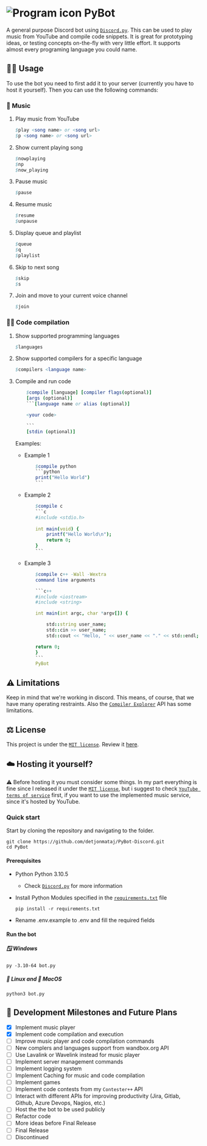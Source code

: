 # ![Program icon](assets/logo.ico) PyBot

A general purpose Discord bot using [`Discord.py`](https://github.com/Rapptz/discord.py). This can be used to play music from YouTube and compile code snippets. It is great for prototyping ideas, or testing concepts on-the-fly with very little effort. It supports almost every programing language you could name.

## 🧑‍🏫 Usage

To use the bot you need to first add it to your server (currently you have to host it yourself). Then you can use the following commands:

### 🎵 Music

1. Play music from YouTube

    ```nim
    $play <song name> or <song url>
    $p <song name> or <song url>
    ```

2. Show current playing song

    ```nim
    $nowplaying
    $np
    $now_playing
    ```

3. Pause music

    ```nim
    $pause
    ```

4. Resume music

    ```nim
    $resume
    $unpause
    ```

5. Display queue and playlist

    ```nim
    $queue
    $q
    $playlist
    ```

6. Skip to next song

    ```nim
    $skip
    $s
    ```

7. Join and move to your current voice channel

    ```nim
    $join
    ```

### 👨‍💻 Code compilation

 1. Show supported programming languages

    ```nim
    $languages
    ```

 2. Show supported compilers for a specific language

    ```nim
    $compilers <language name>
    ```

 3. Compile and run code

    ```nim
        $compile [language] [compiler flags(optional)]
        [args (optional)]
        ```[language name or alias (optional)]

        <your code>

        ```
        [stdin (optional)]
    ```

    Examples:

    - Example 1

        ```nim
            $compile python
            ```python
            print("Hello World")
            ```
        ```

    - Example 2

        ```nim
            $compile c
            ```c
            #include <stdio.h>
            
            int main(void) {
                printf("Hello World\n");
                return 0;
            }
            ```
        ```

    - Example 3

        ```nim
            $compile c++ -Wall -Wextra
            command line arguments

            ```c++
            #include <iostream>
            #include <string>

            int main(int argc, char *argv[]) {

                std::string user_name;
                std::cin >> user_name;
                std::cout << "Hello, " << user_name << "." << std::endl;

            return 0;
            }
            ```
            PyBot
        ```

## ⚠️ Limitations

Keep in mind that we're working in discord. This means, of course, that we have many operating restraints. Also the [`Compiler Explorer`](https://compiler-explorer.com/) API has some limitations.

## ⚖️ License

This project is under the [`MIT license`](https://choosealicense.com/licenses/mit/). Review it [here](LICENSE).

## ☁️ Hosting it yourself?

⚠️
Before hosting it you must consider some things. In my part everything is fine since I released it under the [`MIT license`](LICENSE), but i suggest to check [`YouTube terms of service`](https://www.youtube.com/t/terms) first, if you want to use the implemented music service, since it's hosted by YouTube.

### Quick start

Start by cloning the repository and navigating to the folder.

```console
git clone https://github.com/detjonmataj/PyBot-Discord.git
cd PyBot
```

#### Prerequisites

- Python Python 3.10.5
  - Check [`Discord.py`](https://discord.py.readthedocs.io/en/latest/api.html#discord-py-version) for more information

- Install Python Modules specified in the [`requirements.txt`](requirements.txt) file

    ```shell
    pip install -r requirements.txt
    ```

- Rename .env.example to .env and fill the required fields

#### Run the bot

##### 🪟 Windows

```shell
py -3.10-64 bot.py
```

##### 🐧 Linux and 🍎 MacOS

```shell
python3 bot.py
```

## 📝 Development Milestones and Future Plans

- [x] Implement music player
- [x] Implement code compilation and execution
- [ ] Improve music player and code compilation commands
- [ ] New complers and languages support from wandbox.org API
- [ ] Use Lavalink or Wavelink instead for music player
- [ ] Implement server management commands
- [ ] Implement logging system
- [ ] Implement Caching for music and code compilation
- [ ] Implement games
- [ ] Implement code contests from my `Contester++` API
- [ ] Interact with different APIs for improving productivity (Jira, Gitlab, Github, Azure Devops, Nagios, etc.)
- [ ] Host the the bot to be used publicly
- [ ] Refactor code
- [ ] More ideas before Final Release
- [ ] Final Release
- [ ] Discontinued
